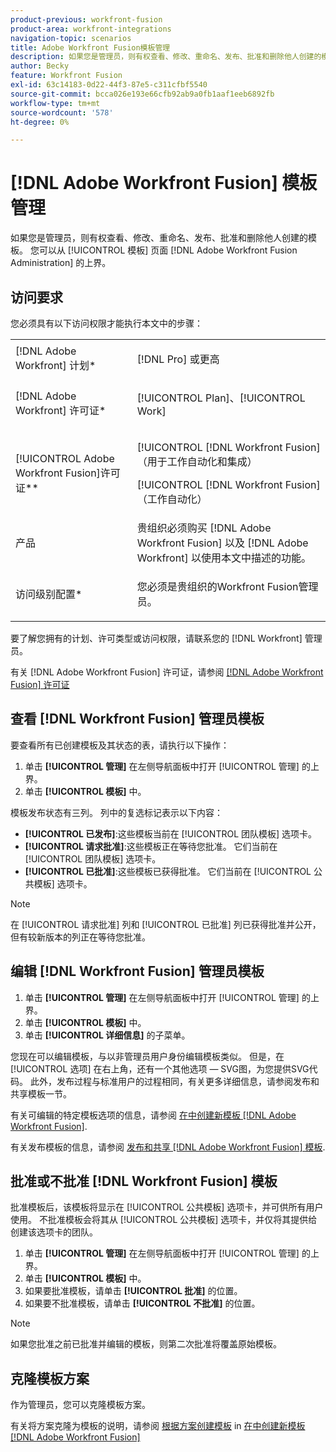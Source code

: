 ```yaml
---
product-previous: workfront-fusion
product-area: workfront-integrations
navigation-topic: scenarios
title: Adobe Workfront Fusion模板管理
description: 如果您是管理员，则有权查看、修改、重命名、发布、批准和删除他人创建的模板。 您可以从 [!UICONTROL 模板] 页面 [!DNL Adobe Workfront Fusion Administration] 的上界。
author: Becky
feature: Workfront Fusion
exl-id: 63c14183-0d22-44f3-87e5-c311cfbf5540
source-git-commit: bcca026e193e66cfb92ab9a0fb1aaf1eeb6892fb
workflow-type: tm+mt
source-wordcount: '578'
ht-degree: 0%

---
```


# [!DNL Adobe Workfront Fusion] 模板管理

如果您是管理员，则有权查看、修改、重命名、发布、批准和删除他人创建的模板。 您可以从 [!UICONTROL 模板] 页面 [!DNL Adobe Workfront Fusion Administration] 的上界。

## 访问要求

您必须具有以下访问权限才能执行本文中的步骤：

<table style="table-layout:auto"> 
 <col> 
 <col> 
 <tbody> 
  <tr> 
    <td role="rowheader">[!DNL Adobe Workfront] 计划*</td> 
   <td> <p>[!DNL Pro] 或更高</p> </td> 
  </tr>
   <tr data-mc-conditions="QuicksilverOrClassic.Draft mode"> 
    <td role="rowheader">[!DNL Adobe Workfront] 许可证*</td> 
    <td> <p>[!UICONTROL Plan]、[!UICONTROL Work]</p> </td> 
   </tr>
  <tr> 
   <td role="rowheader">[!UICONTROL Adobe Workfront Fusion]许可证**</td> 
  <td> <p>[!UICONTROL [!DNL Workfront Fusion] （用于工作自动化和集成） </p><p>[!UICONTROL [!DNL Workfront Fusion] （工作自动化） </p>  </td>  
  </tr> 
  <tr> 
   <td role="rowheader">产品</td> 
   <td>贵组织必须购买 [!DNL Adobe Workfront Fusion] 以及 [!DNL Adobe Workfront] 以使用本文中描述的功能。</td> 
  </tr> 
  <tr data-mc-conditions=""> 
   <td role="rowheader">访问级别配置*</td> 
   <td> <p>您必须是贵组织的Workfront Fusion管理员。</p> </td> 
  </tr> 
 </tbody> 
</table>

要了解您拥有的计划、许可类型或访问权限，请联系您的 [!DNL Workfront] 管理员。

有关 [!DNL Adobe Workfront Fusion] 许可证，请参阅 [[!DNL Adobe Workfront Fusion] 许可证](../../../workfront-fusion/get-started/license-automation-vs-integration.md)

## 查看 [!DNL Workfront Fusion] 管理员模板

要查看所有已创建模板及其状态的表，请执行以下操作：

1. 单击 **[!UICONTROL 管理]** 在左侧导航面板中打开 [!UICONTROL 管理] 的上界。
1. 单击 **[!UICONTROL 模板]** 中。

模板发布状态有三列。 列中的复选标记表示以下内容：

* **[!UICONTROL 已发布]**:这些模板当前在 [!UICONTROL 团队模板] 选项卡。
* **[!UICONTROL 请求批准]**:这些模板正在等待您批准。 它们当前在 [!UICONTROL 团队模板] 选项卡。
* **[!UICONTROL 已批准]**:这些模板已获得批准。 它们当前在 [!UICONTROL 公共模板] 选项卡。

>[!NOTE]
>
>在 [!UICONTROL 请求批准] 列和 [!UICONTROL 已批准] 列已获得批准并公开，但有较新版本的列正在等待您批准。

## 编辑 [!DNL Workfront Fusion] 管理员模板

1. 单击 **[!UICONTROL 管理]** 在左侧导航面板中打开 [!UICONTROL 管理] 的上界。
1. 单击 **[!UICONTROL 模板]** 中。
1. 单击 **[!UICONTROL 详细信息]** 的子菜单。

您现在可以编辑模板，与以非管理员用户身份编辑模板类似。 但是，在 [!UICONTROL 选项] 在右上角，还有一个其他选项 — SVG图，为您提供SVG代码。 此外，发布过程与标准用户的过程相同，有关更多详细信息，请参阅发布和共享模板一节。

有关可编辑的特定模板选项的信息，请参阅 [在中创建新模板 [!DNL Adobe Workfront Fusion]](../../../workfront-fusion/scenarios/templates/create-new-fusion-templates.md).

有关发布模板的信息，请参阅 [发布和共享 [!DNL Adobe Workfront Fusion] 模板](../../../workfront-fusion/scenarios/templates/publish-and-share-fusion-templates.md).

## 批准或不批准 [!DNL Workfront Fusion] 模板

批准模板后，该模板将显示在 [!UICONTROL 公共模板] 选项卡，并可供所有用户使用。 不批准模板会将其从 [!UICONTROL 公共模板] 选项卡，并仅将其提供给创建该选项卡的团队。

1. 单击 **[!UICONTROL 管理]** 在左侧导航面板中打开 [!UICONTROL 管理] 的上界。
1. 单击 **[!UICONTROL 模板]** 中。
1. 如果要批准模板，请单击 **[!UICONTROL 批准]** 的位置。
1. 如果要不批准模板，请单击 **[!UICONTROL 不批准]** 的位置。

>[!NOTE]
>
>如果您批准之前已批准并编辑的模板，则第二次批准将覆盖原始模板。

## 克隆模板方案

作为管理员，您可以克隆模板方案。

有关将方案克隆为模板的说明，请参阅 [根据方案创建模板](../../../workfront-fusion/scenarios/templates/create-new-fusion-templates.md#create-a-template-from-a-scenario) in [在中创建新模板 [!DNL Adobe Workfront Fusion]](../../../workfront-fusion/scenarios/templates/create-new-fusion-templates.md)

